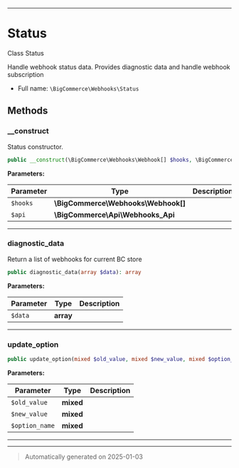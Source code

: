***

# Status

Class Status

Handle webhook status data. Provides diagnostic data and handle webhook subscription

* Full name: `\BigCommerce\Webhooks\Status`




## Methods


### __construct

Status constructor.

```php
public __construct(\BigCommerce\Webhooks\Webhook[] $hooks, \BigCommerce\Api\Webhooks_Api $api): mixed
```








**Parameters:**

| Parameter | Type | Description |
|-----------|------|-------------|
| `$hooks` | **\BigCommerce\Webhooks\Webhook[]** |  |
| `$api` | **\BigCommerce\Api\Webhooks_Api** |  |





***

### diagnostic_data

Return a list of webhooks for current BC store

```php
public diagnostic_data(array $data): array
```








**Parameters:**

| Parameter | Type | Description |
|-----------|------|-------------|
| `$data` | **array** |  |





***

### update_option



```php
public update_option(mixed $old_value, mixed $new_value, mixed $option_name): mixed
```








**Parameters:**

| Parameter | Type | Description |
|-----------|------|-------------|
| `$old_value` | **mixed** |  |
| `$new_value` | **mixed** |  |
| `$option_name` | **mixed** |  |





***


***
> Automatically generated on 2025-01-03

